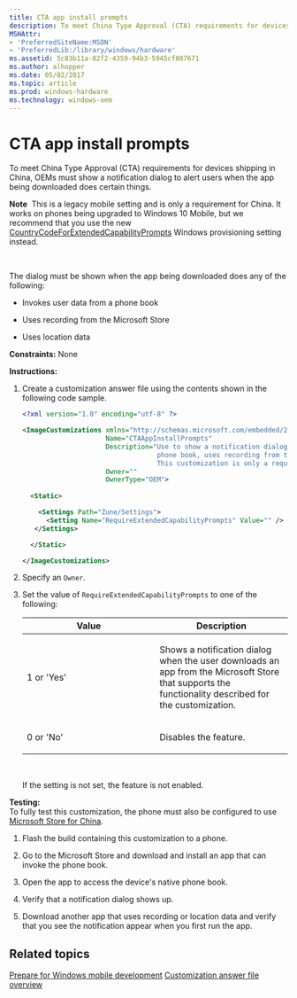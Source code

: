 ```yaml
---
title: CTA app install prompts
description: To meet China Type Approval (CTA) requirements for devices shipping in China, OEMs must show a notification dialog to alert users when the app being downloaded does certain things.
MSHAttr:
- 'PreferredSiteName:MSDN'
- 'PreferredLib:/library/windows/hardware'
ms.assetid: 5c83b11a-82f2-4359-94b3-5945cf807671
ms.author: alhopper
ms.date: 05/02/2017
ms.topic: article
ms.prod: windows-hardware
ms.technology: windows-oem
---
```


# CTA app install prompts


To meet China Type Approval (CTA) requirements for devices shipping in China, OEMs must show a notification dialog to alert users when the app being downloaded does certain things.

**Note**  This is a legacy mobile setting and is only a requirement for China. It works on phones being upgraded to Windows 10 Mobile, but we recommend that you use the new [CountryCodeForExtendedCapabilityPrompts](https://msdn.microsoft.com/library/windows/hardware/mt219727) Windows provisioning setting instead.

 

The dialog must be shown when the app being downloaded does any of the following:

-   Invokes user data from a phone book

-   Uses recording from the Microsoft Store

-   Uses location data

<a href="" id="constraints---none"></a>**Constraints:** None  

<a href="" id="instructions-"></a>**Instructions:**  
1.  Create a customization answer file using the contents shown in the following code sample.

    ```XML
    <?xml version="1.0" encoding="utf-8" ?>  

    <ImageCustomizations xmlns="http://schemas.microsoft.com/embedded/2004/10/ImageUpdate"  
                         Name="CTAAppInstallPrompts"  
                         Description="Use to show a notification dialog to alert users when the app being downloaded invokes data from a 
                                      phone book, uses recording from the Windows Phone Store, or uses location data.
                                      This customization is only a requirement for China."  
                         Owner=""  
                         OwnerType="OEM"> 
      
      <Static>  

        <Settings Path="Zune/Settings">  
          <Setting Name="RequireExtendedCapabilityPrompts" Value="" />    
       </Settings>  

      </Static>

    </ImageCustomizations>
    ```

2.  Specify an `Owner`.

3.  Set the value of `RequireExtendedCapabilityPrompts` to one of the following:

    <table>
    <colgroup>
    <col width="50%" />
    <col width="50%" />
    </colgroup>
    <thead>
    <tr class="header">
    <th>Value</th>
    <th>Description</th>
    </tr>
    </thead>
    <tbody>
    <tr class="odd">
    <td><p>1 or 'Yes'</p></td>
    <td><p>Shows a notification dialog when the user downloads an app from the Microsoft Store that supports the functionality described for the customization.</p></td>
    </tr>
    <tr class="even">
    <td><p>0 or 'No'</p></td>
    <td><p>Disables the feature.</p></td>
    </tr>
    </tbody>
    </table>

     

    If the setting is not set, the feature is not enabled.

<a href="" id="testing-"></a>**Testing:**  
To fully test this customization, the phone must also be configured to use [Microsoft Store for China](windows-phone-store-for-china.md).

1.  Flash the build containing this customization to a phone.

2.  Go to the Microsoft Store and download and install an app that can invoke the phone book.

3.  Open the app to access the device's native phone book.

4.  Verify that a notification dialog shows up.

5.  Download another app that uses recording or location data and verify that you see the notification appear when you first run the app.

## Related topics

[Prepare for Windows mobile development](https://docs.microsoft.com/en-us/windows-hardware/manufacture/mobile/preparing-for-windows-mobile-development)
[Customization answer file overview](https://docs.microsoft.com/en-us/windows-hardware/customize/mobile/mcsf/customization-answer-file)